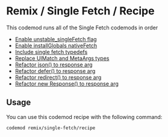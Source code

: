 # Remix / Single Fetch / Recipe

This codemod runs all of the Single Fetch codemods in order

- [Enable unstable_singleFetch flag](https://codemod.com/registry/remix-single-fetch-enable-flag)
- [Enable installGlobals nativeFetch](https://codemod.com/registry/remix-single-fetch-enable-install-globals-native-fetch)
- [Include single fetch typedefs](https://codemod.com/registry/remix-single-fetch-include-typedef)
- [Replace UIMatch and MetaArgs types](https://codemod.com/registry/remix-single-fetch-replace-types)
- [Refactor json() to response arg](https://codemod.com/registry/remix-single-fetch-json-to-response)
- [Refactor defer() to response arg](https://codemod.com/registry/remix-single-fetch-defer-to-response)
- [Refactor redirect() to response arg](https://codemod.com/registry/remix-single-fetch-redirect-to-response)
- [Refactor new Response() to response arg](https://codemod.com/registry/remix-single-fetch-new-response-to-response)

## Usage

You can use this codemod recipe with the following command:

```sh
codemod remix/single-fetch/recipe
```
